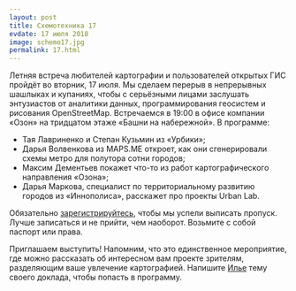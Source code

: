 ```yaml
---
layout: post
title: Схемотехника 17
evdate: 17 июля 2018
image: schemo17.jpg
permalink: 17.html
---
```

Летняя встреча любителей картографии и пользователей открытых ГИС пройдёт
во вторник, 17 июля. Мы сделаем перерыв в непрерывных шашлыках и купаниях, чтобы
с серьёзными лицами заслушать энтузиастов от аналитики данных, программирования
геосистем и рисования OpenStreetMap. Встречаемся в 19:00 в офисе компании «Озон»
на тридцатом этаже «Башни на набережной». В программе:

* Тая Лавриненко и Степан Кузьмин из «Урбики»;
* Дарья Волвенкова из MAPS.ME откроет, как они сгенерировали схемы метро для полутора сотни городов;
* Максим Дементьев покажет что-то из работ картографического направления «Озона»;
* Дарья Маркова, специалист по территориальному развитию городов из «Иннополиса», расскажет про проекты Urban Lab.

Обязательно [зарегистрируйтесь](https://iz.timepad.ru/event/754613/), чтобы мы успели выписать
пропуск. Лучше записаться и не прийти, чем наоборот. Возьмите с собой паспорт или права.

Приглашаем выступить! Напомним, что это единственное мероприятие, где можно рассказать об
интересном вам проекте зрителям, разделяющим ваше увлечение картографией.
Напишите [Илье](mailto:ilya@zverev.info) тему своего доклада, чтобы попасть в программу.
